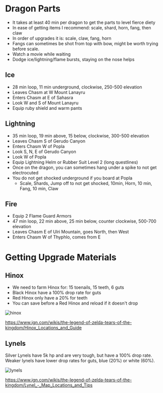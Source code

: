 # Dragon Parts

- It takes at least 40 min per dragon to get the parts to level fierce diety
- In ease of getting items I recommend: scale, shard, horn, fang, then claw
- In order of upgrades it is: scale, claw, fang, horn
- Fangs can sometimes be shot from top with bow, might be worth trying before scale.
- Watch a movie while waiting
- Dodge ice/lightning/flame bursts, staying on the nose helps

## Ice
- 28 min loop, 11 min underground, clockwise, 250-500 elevation
- Leaves Chasm at W Mount Lanayru 
- Enters Chasm at E of Sahasra
- Look W and S of Mount Lanayru
- Equip ruby shield and warm pants

## Lightning
- 35 min loop, 19 min above, 15 below, clockwise, 300-500 elevation
- Leaves Chasm S of Gerudo Canyon
- Enters Chasm W of Popla
- Look S, N, E of Gerudo Canyon
- Look W of Popla
- Equip Lightning Helm or Rubber Suit Level 2 (long questlines)
- Once on the dragon, you can sometimes hang under a spike to not get electrocuted
- You do not get shocked underground if you board at Popla
  - Scale, Shards, Jump off to not get shocked, 10min, Horn, 10 min, Fang, 10 min, Claw

## Fire
- Equip 2 Flame Guard Armors
- 47 min loop, 22 min above, 25 min below, counter clockwise, 500-700 elevation
- Leaves Chasm E of Ulri Mountain, goes North, then West
- Enters Chasm W of Thyphlo, comes from E

# Getting Upgrade Materials

## Hinox
- We need to farm Hinox for: 15 toenails, 15 teeth, 6 guts
- Black Hinox have a 100% drop rate for guts
- Red Hinox only have a 20% for teeth
- You can save before a Red Hinox and reload if it doesn't drop
  
![hinox](https://github.com/vidyagames998/vidyagames998.github.io/assets/159220924/871d1342-d905-4eb1-b2b1-09fa13c5bacb)

https://www.ign.com/wikis/the-legend-of-zelda-tears-of-the-kingdom/Hinox_Locations_and_Guide

## Lynels
Silver Lynels have 5k hp and are very tough, but have a 100% drop rate.
Weaker lynels have lower drop rates for guts, blue (20%) or white (60%).

![lynels](https://github.com/vidyagames998/vidyagames998.github.io/assets/159220924/99ebadad-052b-447f-9eaa-42e16f6f9235)

https://www.ign.com/wikis/the-legend-of-zelda-tears-of-the-kingdom/Lynel_-_Map_Locations_and_Tips
